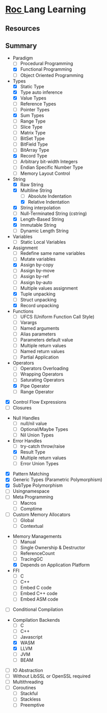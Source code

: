 
# [ Roc ](https://www.roc-lang.org/) Lang Learning

## Resources

## Summary

- Paradigm
    - [ ] Procedural Programming
    - [x] Functional Programming
    - [ ] Object Oriented Programming
- Types
    - [x] Static Type
    - [x] Type auto inference
    - [x] Value Types
    - [ ] Reference Types
    - [ ] Pointer Types
    - [x] Sum Types
    - [ ] Range Type
    - [ ] Slice Type
    - [ ] Matrix Type
    - [ ] BitSet Type
    - [ ] BitField Type
    - [ ] BitArray Type
    - [x] Record Type
    - [ ] Arbitrary bit-width Integers
    - [ ] Endian Specific Number Type
    - [ ] Memory Layout Control
- String
    - [x] Raw String
    - [x] Multiline String
        - [ ] Absolute Indentation
        - [x] Relative Indentation
    - [x] String interpolation
    - [ ] Null-Terminated String (cstring)
    - [x] Length-Based String
    - [x] Immutable String
    - [ ] Dynamic Length String
- Variables 
    - [ ] Static Local Variables
- Assignment
    - [ ] Redefine same name variables
    - [ ] Mutate variables
    - [x] Assign by-copy
    - [ ] Assign by-move
    - [ ] Assign by-ref
    - [ ] Assign by-auto
    - [ ] Multiple values assignment
    - [x] Tuple unpacking
    - [ ] Struct unpacking
    - [x] Record unpacking
- Functions
    - [ ] UFCS (Uniform Function Call Style)
    - [ ] Varargs
    - [ ] Named arguments
    - [ ] Alias parameters
    - [ ] Parameters default value
    - [ ] Multiple return values
    - [ ] Named return values
    - [ ] Partial Application
- Operators
    - [ ] Operators Overloading
    - [ ] Wrapping Operators
    - [ ] Saturating Operators
    - [x] Pipe Operator
    - [ ] Range Operator
- [x] Control Flow Expressions
- [ ] Closures
- Null Handles
    - [ ] null/nil value
    - [ ] Optional/Maybe Types
    - [ ] Nil Union Types
- Error Handles
    - [ ] try-catch throw/raise
    - [x] Result Type
    - [ ] Multiple return values
    - [ ] Error Union Types
- [x] Pattern Matching
- [x] Generic Types (Parametric Polymorphism)
- [x] SubType Polymorphism
- [ ] Usingnamespace
- [ ] Meta Programming
    - [ ] Macros
    - [ ] Comptime
- [ ] Custom Memory Allocators
    - [ ] Global
    - [ ] Contextual
- Memory Managements
    - [ ] Manual 
    - [ ] Single Ownership & Destructor
    - [ ] ReferenceCount
    - [ ] TracingGC
    - [x] Depends on Application Platform
- FFI
    - [ ] C
    - [ ] C++
    - [ ] Embed C code
    - [ ] Embed C++ code
    - [ ] Embed ASM code
- [ ] Conditional Compilation
- Compilation Backends
    - [ ] C
    - [ ] C++
    - [ ] Javascript
    - [x] WASM
    - [x] LLVM
    - [ ] JVM
    - [ ] BEAM
- [ ] IO Abstraction
- [ ] Without LibSSL or OpenSSL required
- [ ] Multithreading
- [ ] Coroutines
    - [ ] Stackful
    - [ ] Stackless
    - [ ] Preemptive
